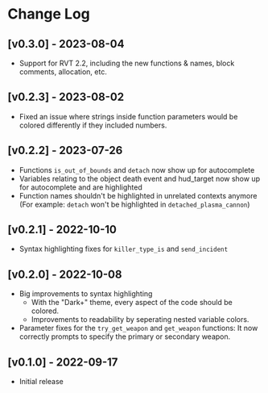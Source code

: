 # Change Log

## [v0.3.0] - 2023-08-04
- Support for RVT 2.2, including the new functions & names, block comments, allocation, etc.

## [v0.2.3] - 2023-08-02
- Fixed an issue where strings inside function parameters would be colored differently if they included numbers.

## [v0.2.2] - 2023-07-26
- Functions `is_out_of_bounds` and `detach` now show up for autocomplete
- Variables relating to the object death event and hud_target now show up for autocomplete and are highlighted
- Function names shouldn't be highlighted in unrelated contexts anymore (For example: `detach` won't be highlighted in `detached_plasma_cannon`)

## [v0.2.1] - 2022-10-10
- Syntax highlighting fixes for `killer_type_is` and `send_incident`

## [v0.2.0] - 2022-10-08
- Big improvements to syntax highlighting
    - With the "Dark+" theme, every aspect of the code should be colored.
    - Improvements to readability by seperating nested variable colors.
- Parameter fixes for the `try_get_weapon` and `get_weapon` functions: It now correctly prompts to specify the primary or secondary weapon.

## [v0.1.0] - 2022-09-17

- Initial release